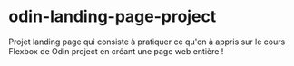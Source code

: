 # odin-landing-page-project

Projet landing page qui consiste à pratiquer ce qu'on à appris
sur le cours Flexbox de Odin project en créant une page web entière !
